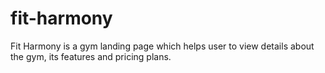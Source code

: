 # fit-harmony
Fit Harmony is a gym landing page which helps user to view details about the gym, its features and pricing plans.
